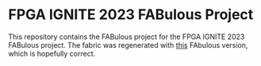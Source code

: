 # FPGA IGNITE 2023 FABulous Project

This repository contains the FABulous project for the FPGA IGNITE 2023 FABulous
project. The fabric was regenerated with
[this](https://github.com/FPGA-Research/FABulous/tree/89ea04879e726ebccc8e1661ac9ef5de33c0e86c)
FAbulous version, which is hopefully correct.

